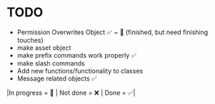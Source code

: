# TODO

- Permission Overwrites Object :white_check_mark: ~ :large_orange_diamond: (finished, but need finishing touches)
- make asset object
- make prefix commands work properly :white_check_mark:
- make slash commands
- Add new functions/functionality to classes
- Message related objects :white_check_mark:

|In progress = :large_orange_diamond: | Not done = :x: | Done = :white_check_mark:|